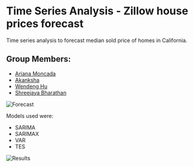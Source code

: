 # Time Series Analysis - Zillow house prices forecast
Time series analysis to forecast median sold price of homes in California. 

## Group Members:
- [Ariana Moncada](https://github.com/arianamoncada)
- [Akanksha](https://github.com/akanksha1304)
- [Wendeng Hu](https://github.com/huwendeng)
- [Shreejaya Bharathan](https://github.com/ShreejayaB)

![Forecast](../master/images/forecast.png)



Models used were:
- SARIMA
- SARIMAX
- VAR
- TES

![Results](../master/images/results.png)
